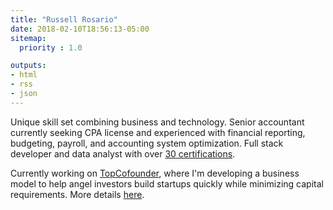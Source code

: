 ```yaml
---
title: "Russell Rosario"
date: 2018-02-10T18:56:13-05:00
sitemap:
  priority : 1.0

outputs:
- html
- rss
- json
---
```

<p>
Unique skill set combining business and technology. Senior accountant currently seeking CPA license and experienced with financial reporting, budgeting, payroll, and accounting system optimization. Full stack developer and data analyst with over <a href="http://bit.ly/rrcerts">30 certifications</a>. 
</p>

<p>
Currently working on <a href="http://www.topcofounder.com/">TopCofounder</a>, where I'm developing a business model to help angel investors build startups quickly while minimizing capital requirements. More details <a href="/blogs/2019-10_topcofounder_pitch/">here</a>.
</p>

<br/>